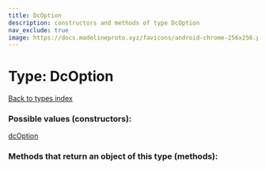 ```yaml
---
title: DcOption
description: constructors and methods of type DcOption
nav_exclude: true
image: https://docs.madelineproto.xyz/favicons/android-chrome-256x256.png
---
```

# Type: DcOption
[Back to types index](index.html)



### Possible values (constructors):

[dcOption](/API_docs/constructors/dcOption.html)  



### Methods that return an object of this type (methods):



